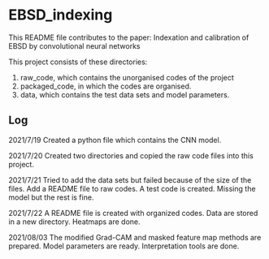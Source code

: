 # EBSD_indexing

This README file contributes to the paper: Indexation and calibration of EBSD by convolutional neural networks

This project consists of these directories: 
1. raw_code, which contains the unorganised codes of the project
2. packaged_code, in which the codes are organised.
3. data, which contains the test data sets and model parameters.

## Log

2021/7/19
Created a python file which contains the CNN model.

2021/7/20
Created two directories and copied the raw code files into this project.

2021/7/21
Tried to add the data sets but failed because of the size of the files. Add a README file to raw codes.
A test code is created. Missing the model but the rest is fine.

2021/7/22
A README file is created with organized codes. Data are stored in a new
directory. Heatmaps are done.

2021/08/03
The modified Grad-CAM and masked feature map methods are prepared.
Model parameters are ready. Interpretation tools are done.